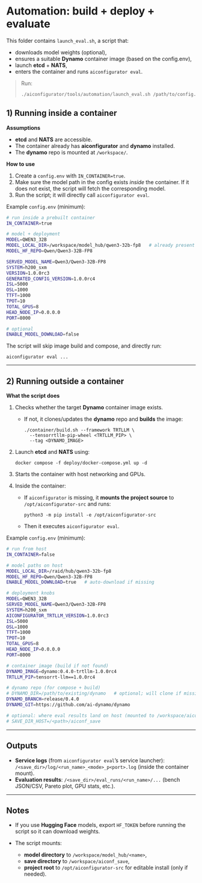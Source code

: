 
# Automation: build + deploy + evaluate

This folder contains `launch_eval.sh`, a script that:

* downloads model weights (optional),
* ensures a suitable **Dynamo** container image (based on the config.env),
* launch **etcd** + **NATS**,
* enters the container and runs `aiconfigurator eval`.

> Run:
>
> ```bash
> ./aiconfigurator/tools/automation/launch_eval.sh /path/to/config.env
> ```

## 1) Running **inside** a container

**Assumptions**

* **etcd** and **NATS** are accessible.
* The container already has **aiconfigurator** and **dynamo** installed.
* The **dynamo** repo is mounted at `/workspace/`.

**How to use**

1. Create a `config.env` with `IN_CONTAINER=true`.
2. Make sure the model path in the config exists *inside* the container. If it does not exist, the script will fetch the corresponding model.
3. Run the script; it will directly call `aiconfigurator eval`.

Example `config.env` (minimum):

```bash
# run inside a prebuilt container
IN_CONTAINER=true

# model + deployment
MODEL=QWEN3_32B
MODEL_LOCAL_DIR=/workspace/model_hub/qwen3-32b-fp8   # already present in the container
MODEL_HF_REPO=Qwen/Qwen3-32B-FP8

SERVED_MODEL_NAME=Qwen3/Qwen3-32B-FP8
SYSTEM=h200_sxm
VERSION=1.0.0rc3
GENERATED_CONFIG_VERSION=1.0.0rc4
ISL=5000
OSL=1000
TTFT=1000
TPOT=10
TOTAL_GPUS=8
HEAD_NODE_IP=0.0.0.0
PORT=8000

# optional
ENABLE_MODEL_DOWNLOAD=false
```

The script will skip image build and compose, and directly run:

```
aiconfigurator eval ...
```

---

## 2) Running **outside** a container

**What the script does**

1. Checks whether the target **Dynamo** container image exists.

   * If not, it clones/updates the **dynamo** repo and **builds** the image:

     ```
     ./container/build.sh --framework TRTLLM \
       --tensorrtllm-pip-wheel <TRTLLM_PIP> \
       --tag <DYNAMO_IMAGE>
     ```
2. Launch **etcd** and **NATS** using:

   ```
   docker compose -f deploy/docker-compose.yml up -d
   ```

3. Starts the container with host networking and GPUs.
4. Inside the container:

   * If `aiconfigurator` is missing, it **mounts the project source** to `/opt/aiconfigurator-src` and runs:

     ```
     python3 -m pip install -e /opt/aiconfigurator-src
     ```
   * Then it executes `aiconfigurator eval`.

Example `config.env` (minimum):

```bash
# run from host
IN_CONTAINER=false

# model paths on host
MODEL_LOCAL_DIR=/raid/hub/qwen3-32b-fp8
MODEL_HF_REPO=Qwen/Qwen3-32B-FP8
ENABLE_MODEL_DOWNLOAD=true   # auto-download if missing

# deployment knobs
MODEL=QWEN3_32B
SERVED_MODEL_NAME=Qwen3/Qwen3-32B-FP8
SYSTEM=h200_sxm
AICONFIGURATOR_TRTLLM_VERSION=1.0.0rc3
ISL=5000
OSL=1000
TTFT=1000
TPOT=10
TOTAL_GPUS=8
HEAD_NODE_IP=0.0.0.0
PORT=8000

# container image (build if not found)
DYNAMO_IMAGE=dynamo:0.4.0-trtllm-1.0.0rc4
TRTLLM_PIP=tensorrt-llm==1.0.0rc4

# dynamo repo (for compose + build)
# DYNAMO_DIR=/path/to/existing/dynamo   # optional; will clone if missing
DYNAMO_BRANCH=release/0.4.0
DYNAMO_GIT=https://github.com/ai-dynamo/dynamo

# optional: where eval results land on host (mounted to /workspace/aiconf_save)
# SAVE_DIR_HOST=/<path>/aiconf_save
```

---

## Outputs

* **Service logs** (from `aiconfigurator eval`’s service launcher):
  `/<save_dir>/log/<run_name>_<mode>_p<port>.log` (inside the container mount).
* **Evaluation results**:
  `/<save_dir>/eval_runs/<run_name>/...` (bench JSON/CSV, Pareto plot, GPU stats, etc.).

---

## Notes

* If you use **Hugging Face** models, export `HF_TOKEN` before running the script so it can download weights.
* The script mounts:

  * **model directory** to `/workspace/model_hub/<name>`,
  * **save directory** to `/workspace/aiconf_save`,
  * **project root** to `/opt/aiconfigurator-src` for editable install (only if needed).
